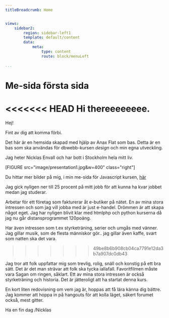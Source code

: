 ```yaml
---
titleBreadcrumb: Home


views:
    sidebar2:
        region: sidebar-left1
        template: default/content
        data:
            meta:
                type: content
                route: block/menuLeft

...
```

Me-sida första sida
===============================

<<<<<<< HEAD
Hi thereeeeeeee.
=======
Hej!

Fint av dig att komma förbi.

Det här är en hemsida skapad med hjälp av Anax Flat som bas. Detta är en bas som ska användas för dbwebb-kursen *design* och min egna utveckling.

Jag heter Nicklas Envall och har bott i Stockholm hela mitt liv.

[FIGURE src="image/presentation1.jpg&w=400" class="right"]

Du hittar mer bilder på mig, i min me-sida för Javascript kursen, [här](http://www.student.bth.se/~nien16/dbwebb-kurser/javascript1/me/me.html)

Jag gick nyligen ner till 25 procent på mitt jobb för att kunna ha kvar jobbet medan jag studerar.

Arbetar för ett företag som fakturerar åt e-butiker på nätet. En av mina stora intressen och som jag vill jobba med är just e-handel.
Drömmen är att skapa något eget. Jag har nyligen blivit klar med htmlphp och python kurserna då jag nu går distansprogrammet 120poäng.

Har även intressen som t.ex styrketräning, serier och umgås med vänner. Jag gillar musik, som de flesta människor gör.. jag gillar även kaffe, svart som natten ska det vara.
>>>>>>> 49be8b6b908cb04ca7791e12da3b7a907dc0db43

Jag tror att folk uppfattar mig som trevlig, rolig, snäll och konstig på ett bra sätt.
Det är det man strävar att folk ska tycka iallafall. Favoritfilmen måste vara Sagan om ringen, såklart.
Ett av mina stora intressen är också styrketräning och historia. Det är jätteroligt att ha startat denna kurs.

En kort liten redovisning om vem jag är, hoppas att få lära känna dig bättre. Jag kommer att hoppa in på hangouts för att kolla läget, säkert forumet också, mest gitter.

Ha en fin dag
/Nicklas
